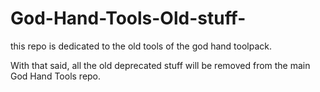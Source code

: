 # God-Hand-Tools-Old-stuff-
this repo is dedicated to the old tools of the god hand toolpack.

With that said, all the old deprecated stuff will be removed from the main God Hand Tools repo.
